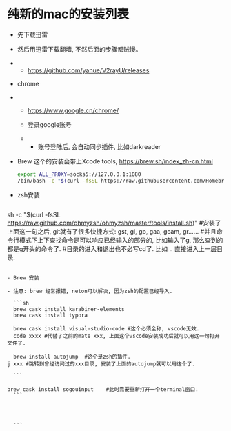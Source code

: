 # 纯新的mac的安装列表

- 先下载迅雷

- 然后用迅雷下载翻墙, 不然后面的步骤都贼慢。

- - https://github.com/yanue/V2rayU/releases

- chrome

- - https://www.google.cn/chrome/

  - 登录google账号

  - - 账号登陆后, 会自动同步插件, 比如darkreader

- Brew 这个的安装会带上Xcode tools, https://brew.sh/index_zh-cn.html

  ```sh
  export ALL_PROXY=socks5://127.0.0.1:1080
  /bin/bash -c "$(curl -fsSL https://raw.githubusercontent.com/Homebrew/install/master/install.sh)"
  ```

- zsh安装

  ```sh
 sh -c "$(curl -fsSL https://raw.github.com/ohmyzsh/ohmyzsh/master/tools/install.sh)"
   #安装了上面这一句之后, git就有了很多快捷方式: gst, gl, gp, gaa, gcam, gr......
 #并且命令行模式下上下查找命令是可以响应已经输入的部分的, 比如输入了g, 那么查到的都是g开头的命令了.
   #目录的进入和退出也不必写cd了. 比如 .. 直接进入上一层目录. 
  ```
  
- Brew 安装

  - 注意: brew 经常报错, neton可以解决, 因为zsh的配置已经导入.

    ```sh
    brew cask install karabiner-elements
    brew cask install typora
    
    brew cask install visual-studio-code #这个必须全称, vscode无效.
    code xxxx #代替了之前的mate xxx, 上面这个vscode安装成功后就可以用这一句打开文件了.
    
    brew install autojump  #这个是zsh的插件.
j xxx #跳转到曾经访问过的xxx目录, 安装了上面的autojump就可以用这个了.
    
    ```
  
  brew cask install sogouinput    #此时需要重新打开一个terminal窗口.
    ```
    
    
  
  
    ```

